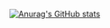 [![Anurag's GitHub stats](https://github-readme-stats.vercel.app/api?username=terminalqz&count_private=true&theme=dracula)](https://github.com/anuraghazra/github-readme-stats)
